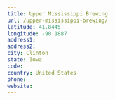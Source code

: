 ```yaml
---
title: Upper Mississippi Brewing
url: /upper-mississippi-brewing/
latitude: 41.8445
longitude: -90.1887
address1: 
address2: 
city: Clinton
state: Iowa
code: 
country: United States
phone: 
website: 
---
```



